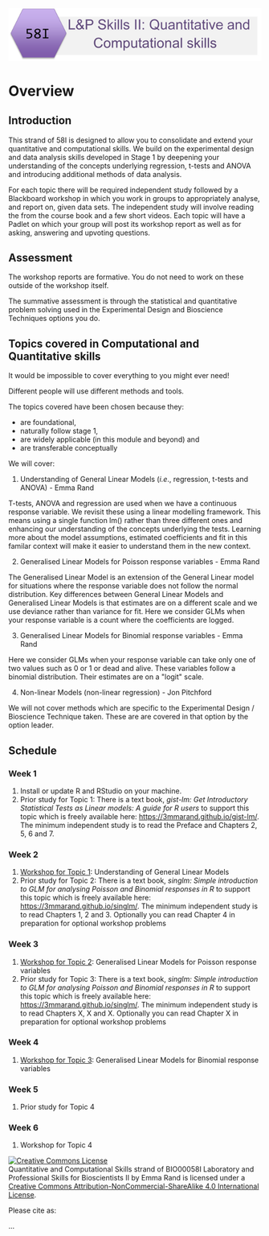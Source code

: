 ![](pics/58I.png)  

# Overview

## Introduction

This strand of 58I is designed to allow you to consolidate and extend your quantitative and computational skills. We build on the experimental design and data analysis skills developed in Stage 1 by deepening your understanding of the concepts underlying regression, t-tests and ANOVA and introducing additional methods of data analysis.

For each topic there will be required independent study followed by a Blackboard workshop in which you work in groups to appropriately analyse, and report on, given data sets. The independent study will involve reading the from the course book and a few short videos. Each topic will have a Padlet on which your group will post its workshop report as well as for asking, answering and upvoting questions.

## Assessment
The workshop reports are formative. You do not need to work on these outside of the workshop itself.

The summative assessment is through the statistical and quantitative problem solving used in the Experimental Design and Bioscience Techniques options you do.

## Topics covered in Computational and Quantitative skills

It would be impossible to cover everything to you might ever need!

Different people will use different methods and tools.

The topics covered have been chosen because they:

* are foundational,
* naturally follow stage 1,
* are widely applicable (in this module and beyond) and
* are transferable conceptually

We will cover:

1. Understanding of General Linear Models (*i.e*., regression, t-tests and ANOVA) - Emma Rand

T-tests, ANOVA and regression are used when we have a continuous response variable. We revisit these using a linear modelling framework. This means using a single function lm() rather than three different ones and enhancing our understanding of the concepts underlying the tests. Learning more about the model assumptions, estimated coefficients and fit in this familar context will make it easier to understand them in the new context.

2. Generalised Linear Models for Poisson response variables - Emma Rand

The Generalised Linear Model is an extension of the General Linear model for situations where the response variable does not follow the normal distribution. Key differences between General Linear Models and Generalised Linear Models is that estimates are on a different scale and we use deviance rather than variance for fit.  Here we consider GLMs when your response variable is a count where the coefficients are logged.

3. Generalised Linear Models for Binomial response variables  - Emma Rand

Here we consider GLMs when your response variable can take only one of two values such as 0 or 1 or dead and alive. These variables follow a binomial distribution. Their estimates are on a "logit" scale.

4. Non-linear Models (non-linear regression) - Jon Pitchford

We will not cover methods which are specific to the Experimental Design / Bioscience Technique taken. These are are covered in that option by the option leader.


## Schedule

### Week 1
1. Install or update R and RStudio on your machine.  
2. Prior study for Topic 1: There is a text book, *gist-lm: Get Introductory Statistical Tests as Linear models: A guide for R users* to support this topic which is freely available here:  https://3mmarand.github.io/gist-lm/. The minimum independent study is to read the Preface and Chapters 2, 5, 6 and 7.

### Week 2
1. [Workshop for Topic 1](https://3mmarand.github.io/BIO00058I-QC-skills-2020/workbook/workshop-1.html): Understanding of General Linear Models  
2. Prior study for Topic 2: There is a text book, *singlm: Simple introduction to GLM for analysing Poisson and Binomial responses in R* to support this topic which is freely available here:  https://3mmarand.github.io/singlm/.  The minimum independent study is to read Chapters 1, 2 and 3. Optionally you can read Chapter 4 in preparation for optional workshop problems

### Week 3
1. [Workshop for Topic 2](https://3mmarand.github.io/BIO00058I-QC-skills-2020/workbook/workshop-2.html): Generalised Linear Models for Poisson response variables   
2. Prior study for Topic 3: There is a text book, *singlm: Simple introduction to GLM for analysing Poisson and Binomial responses in R* to support this topic which is freely available here:  https://3mmarand.github.io/singlm/.  The minimum independent study is to read Chapters X, X and X. Optionally you can read Chapter X in preparation for optional workshop problems

### Week 4
1. [Workshop for Topic 3](https://3mmarand.github.io/BIO00058I-QC-skills-2020/workbook/workshop-3.html): Generalised Linear Models for Binomial response variables      

### Week 5
1. Prior study for Topic 4     

### Week 6
1. Workshop for Topic 4 

<a rel="license" href="http://creativecommons.org/licenses/by-nc-sa/4.0/"><img alt="Creative Commons License" style="border-width:0" src="https://i.creativecommons.org/l/by-nc-sa/4.0/88x31.png" /></a><br /><span xmlns:dct="http://purl.org/dc/terms/" property="dct:title">Quantitative and Computational Skills strand of BIO00058I Laboratory and Professional Skills for Bioscientists II</span> by <span xmlns:cc="http://creativecommons.org/ns#" property="cc:attributionName">Emma Rand</span> is licensed under a <a rel="license" href="http://creativecommons.org/licenses/by-nc-sa/4.0/">Creative Commons Attribution-NonCommercial-ShareAlike 4.0 International License</a>.

Please cite as:

...

